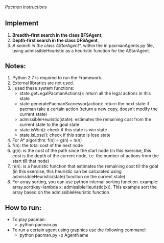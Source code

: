 ###### Pacman Instructions ######

## Implement ##
1. **Breadth-first search in the class BFSAgent**, 
2. **Depth-first search in the class DFSAgent**, 
3. **A* search in the class AStarAgent**,
within the in pacmanAgents.py file, using admissibleHeuristic as a heuristic function for the AStarAgent.


## Notes: ##
1.  Python 2.7 is required to run the Framework.
2.  External libraries are not used.
3.  I used these system functions:
     - state.getLegalPacmanActions(): return all the legal actions in this state
     - state.generatePacmanSuccessor(action): return the next state if pacman take a certain action (return a new copy, doesn’t modify the current state)
     - admissibleHeuristic(state): estimates the remaining cost from the current state to the goal state
     - state.isWin(): check if this state is win state
     - state.isLose(): check if this state is lose state
4.  For A* algorithm: f(n) = g(n) + h(n)
5.  f(n): the total cost of the next node
6.  g(n): is the cost of the path since the start node (in this exercise, this cost is the depth of the current node, i.e. the number of actions from the start till that node)
7.  h(n): is a heuristic function that estimates the remaining cost till the goal (in this exercise, this heuristic can be calculated using admissibleHeuristic(state) function on the current state)
8.  For array sorting, you can use python internal sorting function. example: array.sort(key=lambda x: admissibleHeuristic(x)). This example sort the array based on the admissibleHeuristic function.


## How to run: ##
- To play pacman:
  - python pacman.py
- To run a certain agent using graphics use the following command:
  - python pacman.py -p AgentName

